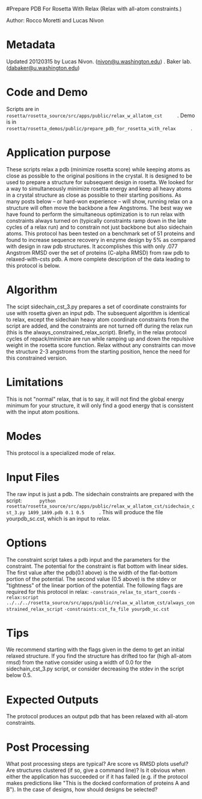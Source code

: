 #Prepare PDB For Rosetta With Relax (Relax with all-atom constraints.)

Author: Rocco Moretti and Lucas Nivon

Metadata
========

Updated 20120315 by Lucas Nivon. (nivon@u.washington.edu) . Baker lab. (dabaker@u.washington.edu)

Code and Demo
=============

Scripts are in `       rosetta/rosetta_source/src/apps/public/relax_w_allatom_cst      ` . Demo is in `       rosetta/rosetta_demos/public/prepare_pdb_for_rosetta_with_relax      ` .

Application purpose
===========================================

These scripts relax a pdb (minimize rosetta score) while keeping atoms as close as possible to the original positions in the crystal. It is designed to be used to prepare a structure for subsequent design in rosetta. We looked for a way to simultaneously minimize rosetta energy and keep all heavy atoms in a crystal structure as close as possible to their starting positions. As many posts below – or hard-won experience – will show, running relax on a structure will often move the backbone a few Angstroms. The best way we have found to perform the simultaneous optimization is to run relax with constraints always turned on (typically constraints ramp down in the late cycles of a relax run) and to constrain not just backbone but also sidechain atoms. This protocol has been tested on a benchmark set of 51 proteins and found to increase sequence recovery in enzyme design by 5% as compared with design in raw pdb structures. It accomplishes this with only .077 Angstrom RMSD over the set of proteins (C-alpha RMSD) from raw pdb to relaxed-with-csts pdb. A more complete description of the data leading to this protocol is below.

Algorithm
=========

The scipt sidechain\_cst\_3.py prepares a set of coordinate constraints for use with rosetta given an input pdb. The subsequent algorithm is identical to relax, except the sidechain heavy atom coordinate constraints from the script are added, and the constraints are not turned off during the relax run (this is the always\_constrained\_relax\_script). Briefly, in the relax protocol cycles of repack/minimize are run while ramping up and down the repulsive weight in the rosetta score function. Relax without any constraints can move the structure 2-3 angstroms from the starting position, hence the need for this constrained version.

Limitations
===========

This is not "normal" relax, that is to say, it will not find the global energy minimum for your structure, it will only find a good energy that is consistent with the input atom positions.

Modes
=====

This protocol is a specialized mode of relax.

Input Files
===========

The raw input is just a pdb. The sidechain constraints are prepared with the script: `       python rosetta/rosetta_source/src/apps/public/relax_w_allatom_cst/sidechain_cst_3.py 1A99_1A99.pdb 0.1 0.5      ` . This will produce the file yourpdb\_sc.cst, which is an input to relax.

Options
=======

The constraint script takes a pdb input and the parameters for the constraint. The potential for the constraint is flat bottom with linear sides. The first value after the pdb(0.1 above) is the width of the flat-bottom portion of the potential. The second value (0.5 above) is the stdev or "tightness" of the linear portion of the potential. The following flags are required for this protocol in relax: `-constrain_relax_to_start_coords` `-relax:script ../../../rosetta_source/src/apps/public/relax_w_allatom_cst/always_constrained_relax_script` `-constraints:cst_fa_file yourpdb_sc.cst`

Tips
====

We recommend starting with the flags given in the demo to get an initial relaxed structure. If you find the structure has drifted too far (high all-atom rmsd) from the native consider using a width of 0.0 for the sidechain\_cst\_3.py script, or consider decreasing the stdev in the script below 0.5.

Expected Outputs
================

The protocol produces an output pdb that has been relaxed with all-atom constraints.

Post Processing
===============

What post processing steps are typical? Are score vs RMSD plots useful? Are structures clustered (if so, give a command line)? Is it obvious when either the application has succeeded or if it has failed (e.g. if the protocol makes predictions like "This is the docked conformation of proteins A and B"). In the case of designs, how should designs be selected?
